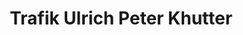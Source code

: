 ---
title: "Trafik Ulrich Peter Khutter"
url: /leobersdorf/trafik-ulrich-peter-khutter/
shop: Kiosk
---
